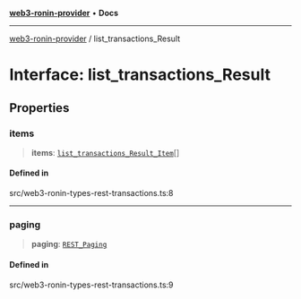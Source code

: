 [**web3-ronin-provider**](../README.md) • **Docs**

***

[web3-ronin-provider](../globals.md) / list\_transactions\_Result

# Interface: list\_transactions\_Result

## Properties

### items

> **items**: [`list_transactions_Result_Item`](list_transactions_Result_Item.md)[]

#### Defined in

src/web3-ronin-types-rest-transactions.ts:8

***

### paging

> **paging**: [`REST_Paging`](REST_Paging.md)

#### Defined in

src/web3-ronin-types-rest-transactions.ts:9
